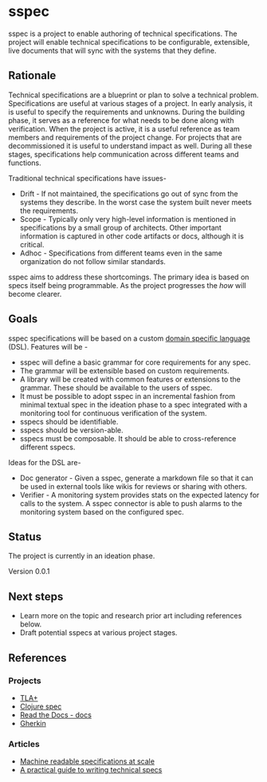 # sspec

sspec is a project to enable authoring of technical specifications. The project will enable technical specifications to be configurable, extensible, live documents that will sync with the systems that they define.

## Rationale

Technical specifications are a blueprint or plan to solve a technical problem. Specifications are useful at various stages of a project. In early analysis, it is useful to specify the requirements and unknowns. During the building phase, it serves as a reference for what needs to be done along with verification. When the project is active, it is a useful reference as team members and requirements of the project change. For projects that are decommissioned it is useful to understand impact as well. During all these stages, specifications help communication across different teams and functions. 

Traditional technical specifications have issues-

* Drift - If not maintained, the specifications go out of sync from the systems they describe. In the worst case the system built never meets the requirements.
* Scope - Typically only very high-level information is mentioned in specifications by a small group of architects. Other important information is captured in other code artifacts or docs, although it is critical.
* Adhoc - Specifications from different teams even in the same organization do not follow similar standards.

sspec aims to address these shortcomings. The primary idea is based on specs itself being programmable. As the project progresses the *how* will become clearer.

## Goals

sspec specifications will be based on a custom [domain specific language](https://en.wikipedia.org/wiki/Domain-specific_language) (DSL). Features will be - 

* sspec will define a basic grammar for core requirements for any spec.
* The grammar will be extensible based on custom requirements.
* A library will be created with common features or extensions to the grammar. These should be available to the users of sspec.
* It must be possible to adopt sspec in an incremental fashion from minimal textual spec in the ideation phase to a spec integrated with a monitoring tool for continuous verification of the system.
* sspecs should be identifiable.
* sspecs should be version-able.
* sspecs must be composable. It should be able to cross-reference different sspecs.

Ideas for the DSL are-
* Doc generator - Given a sspec, generate a markdown file so that it can be used in external tools like wikis for reviews or sharing with others.
* Verifier - A monitoring system provides stats on the expected latency for calls to the system. A sspec connector is able to push alarms to the monitoring system based on the configured spec.

## Status

The project is currently in an ideation phase.

Version 0.0.1

## Next steps

* Learn more on the topic and research prior art including references below.
* Draft potential sspecs at various project stages.

## References

### Projects

* [TLA+](https://lamport.azurewebsites.net/tla/tla.html)
* [Clojure spec](https://clojure.org/about/spec)
* [Read the Docs - docs](https://docs.readthedocs.io/en/stable/index.html)
* [Gherkin](https://cucumber.io/docs/gherkin/reference/)

### Articles

* [Machine readable specifications at scale](https://alastairreid.github.io/mrs-at-scale/)
* [A practical guide to writing technical specs](https://stackoverflow.blog/2020/04/06/a-practical-guide-to-writing-technical-specs/)
